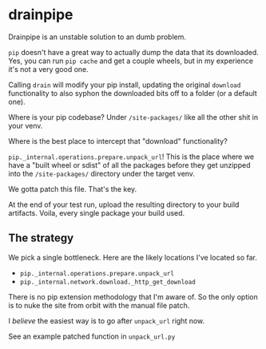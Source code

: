# drain**pip**e

Drainpipe is an unstable solution to an dumb problem.

`pip` doesn't have a great way to actually dump the data that its downloaded. Yes, you can run `pip cache` and get a couple wheels, but in my experience it's not a very good one.

Calling `drain` will modify your pip install, updating the original `download` functionality to also syphon the downloaded bits off to a folder (or a default one).

Where is your pip codebase? Under `/site-packages/` like all the other shit in your venv.

Where is the best place to intercept that "download" functionality?

`pip._internal.operations.prepare.unpack_url`! This is the place where we have a "built wheel or sdist" of all the packages before they get unzipped into the `/site-packages/` directory under the target venv.

We gotta patch this file. That's the key.

At the end of your test run, upload the resulting directory to your build artifacts. Voila, every single package your build used.

## The strategy

We pick a single bottleneck. Here are the likely locations I've located so far.


- `pip._internal.operations.prepare.unpack_url`
- `pip._internal.network.download._http_get_download`

There is no pip extension methodology that I'm aware of. So the only option is to nuke the site from orbit with the manual file patch. 

I _believe_ the easiest way is to go after `unpack_url` right now.

See an example patched function in `unpack_url.py`
